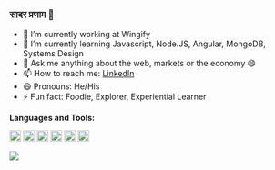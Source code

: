 ### सादर प्रणाम 👋

<!--
**Alec-Aldrine-Lakra/Alec-Aldrine-Lakra** is a ✨ _special_ ✨ repository because its `README.md` (this file) appears on your GitHub profile. -->

- 🔭 I’m currently working at Wingify
- 🌱 I’m currently learning Javascript, Node.JS, Angular, MongoDB, Systems Design
- 💬 Ask me anything about the web, markets or the economy 😄
- 📫 How to reach me: [LinkedIn](https://www.linkedin.com/in/alec-aldrine-lakra/)
- 😄 Pronouns: He/His
- ⚡ Fun fact: Foodie, Explorer, Experiential Learner

**Languages and Tools:**  

<code><img height="20" src="https://cdn.worldvectorlogo.com/logos/angular-icon-1.svg"></code>
<code><img height="20" src="https://cdn.worldvectorlogo.com/logos/pwa-pass-3.svg"></code>
<code><img height="20" src="https://cdn.worldvectorlogo.com/logos/firebase-1.svg"></code>
<code><img height="20" src="https://cdn.worldvectorlogo.com/logos/circleci.svg"></code>
<code><img height="20" src="https://cdn.worldvectorlogo.com/logos/typescript.svg"></code>
<code><img height="20" src="https://cdn.worldvectorlogo.com/logos/google-assistant.svg"></code>   

<img align="center" src="https://github-readme-stats.vercel.app/api//?username=Alec-Aldrine-Lakra&theme=" />
